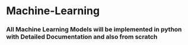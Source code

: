 # Machine-Learning

### All Machine Learning Models will be implemented in python with Detailed Documentation and also from scratch
